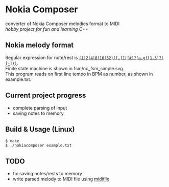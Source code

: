 # Nokia Composer
converter of Nokia Composer melodies format to MIDI<br>
_hobby project for fun and learning C++_

## Nokia melody format
Regular expression for note/rest is [`(1|2|4|8|16|32)([.]?([#]?[a-g][1-3]?|[-]))`](http://regexr.com/3d1v7).<br>
Finite state machine is shown in fsm/nc_fsm_simple.svg.<br>
This program reads on first line tempo in BPM as number, as shown in example.txt.<br>

## Current project progress
* complete parsing of input
* saving notes to memory

## Build & Usage (Linux)
```
$ make
$ ./nokiacomposer example.txt
```

## TODO
* fix saving notes/rests to memory
* write parsed melody to MIDI file using [midifile](https://github.com/craigsapp/midifile)
